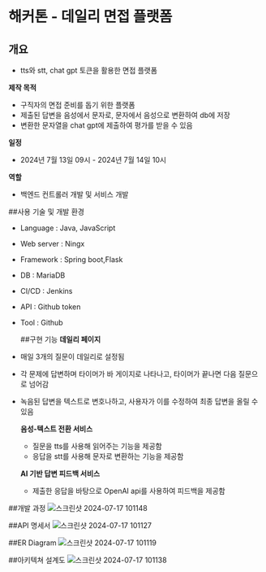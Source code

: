 # 해커톤 - 데일리 면접 플랫폼
## 개요
- tts와 stt, chat gpt 토큰을 활용한 면접 플랫폼

**제작 목적**
- 구직자의 면접 준비를 돕기 위한 플랫폼
- 제출된 답변을 음성에서 문자로, 문자에서 음성으로 변환하여 db에 저장
- 변환한 문자열을 chat gpt에 제출하여 평가를 받을 수 있음
  
**일정**
- 2024년 7월 13일 09시 - 2024년 7월 14일 10시
  
**역할**
- 백엔드 컨트롤러 개발 및 서비스 개발

##사용 기술 및 개발 환경
- Language : Java, JavaScript
- Web server : Ningx
- Framework : Spring boot,Flask
- DB : MariaDB
- CI/CD : Jenkins
- API : Github token
- Tool : Github

  ##구현 기능
**데일리 페이지**
- 매일 3개의 질문이 데일리로 설정됨
- 각 문제에 답변하며 타이머가 바 게이지로 나타나고, 타이머가 끝나면 다음 질문으로 넘어감
- 녹음된 답변을 텍스트로 변호나하고, 사용자가 이를 수정하여 최종 답변을 올릴 수 있음

  **음성-텍스트 전환 서비스**
  - 질문을 tts를 사용해 읽어주는 기능을 제공함
  - 응답을 stt를 사용해 문자로 변환하는 기능을 제공함
 
  **AI 기반 답변 피드백 서비스**
  - 제출한 응답을 바탕으로 OpenAI api를 사용하여 피드백을 제공함

##개발 과정
![스크린샷 2024-07-17 101148](https://github.com/user-attachments/assets/2b824394-f63b-4e45-8e63-498ac4b32cc3)

##API 명세서
![스크린샷 2024-07-17 101127](https://github.com/user-attachments/assets/3213b85f-1dbb-4f07-847e-ac5d2ffe5751)

 ##ER Diagram
![스크린샷 2024-07-17 101119](https://github.com/user-attachments/assets/98f054aa-ff35-4129-a0f4-5996ec95f249)

##아키텍쳐 설계도
![스크린샷 2024-07-17 101138](https://github.com/user-attachments/assets/e6b36d63-8289-4635-8ed2-db5799cad85e)
